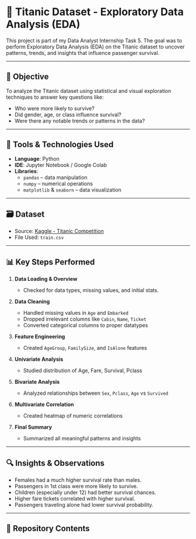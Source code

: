 # 🚢 Titanic Dataset - Exploratory Data Analysis (EDA)

This project is part of my Data Analyst Internship Task 5. The goal was to perform Exploratory Data Analysis (EDA) on the Titanic dataset to uncover patterns, trends, and insights that influence passenger survival.

---

## 📌 Objective

To analyze the Titanic dataset using statistical and visual exploration techniques to answer key questions like:
- Who were more likely to survive?
- Did gender, age, or class influence survival?
- Were there any notable trends or patterns in the data?

---

## 🧰 Tools & Technologies Used

- **Language**: Python
- **IDE**: Jupyter Notebook / Google Colab
- **Libraries**:
  - `pandas` – data manipulation
  - `numpy` – numerical operations
  - `matplotlib` & `seaborn` – data visualization

---

## 🗃️ Dataset

- Source: [Kaggle - Titanic Competition](https://www.kaggle.com/c/titanic/data)
- File Used: `train.csv`

---

## 📊 Key Steps Performed

1. **Data Loading & Overview**
   - Checked for data types, missing values, and initial stats.
   
2. **Data Cleaning**
   - Handled missing values in `Age` and `Embarked`
   - Dropped irrelevant columns like `Cabin`, `Name`, `Ticket`
   - Converted categorical columns to proper datatypes

3. **Feature Engineering**
   - Created `AgeGroup`, `FamilySize`, and `IsAlone` features

4. **Univariate Analysis**
   - Studied distribution of Age, Fare, Survival, Pclass

5. **Bivariate Analysis**
   - Analyzed relationships between `Sex`, `Pclass`, `Age` vs `Survived`

6. **Multivariate Correlation**
   - Created heatmap of numeric correlations

7. **Final Summary**
   - Summarized all meaningful patterns and insights

---

## 🔍 Insights & Observations

- Females had a much higher survival rate than males.
- Passengers in 1st class were more likely to survive.
- Children (especially under 12) had better survival chances.
- Higher fare tickets correlated with higher survival.
- Passengers traveling alone had lower survival probability.

---

## 📁 Repository Contents

